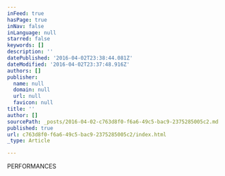 ```yaml
---
inFeed: true
hasPage: true
inNav: false
inLanguage: null
starred: false
keywords: []
description: ''
datePublished: '2016-04-02T23:38:44.081Z'
dateModified: '2016-04-02T23:37:48.916Z'
authors: []
publisher:
  name: null
  domain: null
  url: null
  favicon: null
title: ''
author: []
sourcePath: _posts/2016-04-02-c763d8f0-f6a6-49c5-bac9-2375285005c2.md
published: true
url: c763d8f0-f6a6-49c5-bac9-2375285005c2/index.html
_type: Article

---
```

PERFORMANCES